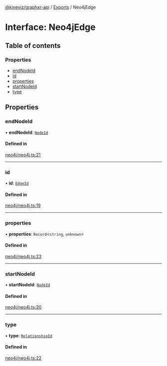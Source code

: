 [@kineviz/graphxr-api](../README.md) / [Exports](../modules.md) / Neo4jEdge

# Interface: Neo4jEdge

## Table of contents

### Properties

- [endNodeId](Neo4jEdge.md#endnodeid)
- [id](Neo4jEdge.md#id)
- [properties](Neo4jEdge.md#properties)
- [startNodeId](Neo4jEdge.md#startnodeid)
- [type](Neo4jEdge.md#type)

## Properties

### endNodeId

• **endNodeId**: [`NodeId`](../modules.md#nodeid)

#### Defined in

[neo4j/neo4j.ts:21](https://bitbucket.org/kineviz/graphxr-api/src/019f384/src/neo4j/neo4j.ts#lines-21)

___

### id

• **id**: [`EdgeId`](../modules.md#edgeid)

#### Defined in

[neo4j/neo4j.ts:19](https://bitbucket.org/kineviz/graphxr-api/src/019f384/src/neo4j/neo4j.ts#lines-19)

___

### properties

• **properties**: `Record`<`string`, `unknown`\>

#### Defined in

[neo4j/neo4j.ts:23](https://bitbucket.org/kineviz/graphxr-api/src/019f384/src/neo4j/neo4j.ts#lines-23)

___

### startNodeId

• **startNodeId**: [`NodeId`](../modules.md#nodeid)

#### Defined in

[neo4j/neo4j.ts:20](https://bitbucket.org/kineviz/graphxr-api/src/019f384/src/neo4j/neo4j.ts#lines-20)

___

### type

• **type**: [`RelationshipId`](../modules.md#relationshipid)

#### Defined in

[neo4j/neo4j.ts:22](https://bitbucket.org/kineviz/graphxr-api/src/019f384/src/neo4j/neo4j.ts#lines-22)
